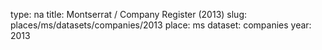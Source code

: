 type: na
title: Montserrat / Company Register (2013)
slug: places/ms/datasets/companies/2013
place: ms
dataset: companies
year: 2013
